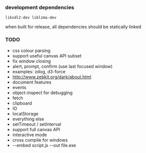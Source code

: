 ### development dependencies

`libsdl2-dev liblzma-dev`

when built for release, all dependencies should be statically linked

### TODO

* css colour parsing
* support useful canvas API subset
* fix window closing
* alert, prompt, confirm (use last focused window)
* examples: zdog, d3-force
* http://www.zebkit.org/dark/about.html
* document features
* events
* object-inspect for debugging
* fetch
* clipboard
* IO
* localStorage
* everything else
* setTimeout / setInterval
* support full canvas API
* interactive mode
* cross compile for windows
* --embed script.js --out file.exe
